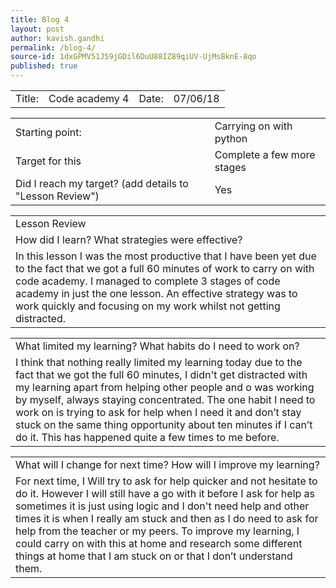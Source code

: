 ```yaml
---
title: Blog 4
layout: post
author: kavish.gandhi
permalink: /blog-4/
source-id: 1dxGPMV51J59jGDil6DuU88IZ89qiUV-UjMsBknE-8qo
published: true
---
```

<table>
  <tr>
    <td>Title: </td>
    <td>Code academy 4</td>
    <td>Date: </td>
    <td>07/06/18</td>
  </tr>
</table>


<table>
  <tr>
    <td>Starting point:</td>
    <td>Carrying on with python </td>
  </tr>
  <tr>
    <td>Target for this </td>
    <td>Complete a few more stages</td>
  </tr>
  <tr>
    <td>Did I reach my target? 
(add details to "Lesson Review")</td>
    <td>Yes</td>
  </tr>
</table>


<table>
  <tr>
    <td>Lesson Review</td>
  </tr>
  <tr>
    <td>How did I learn? What strategies were effective? </td>
  </tr>
  <tr>
    <td>In this lesson I was the most productive that I have been yet due to the fact that we got a full 60 minutes of work to carry on with code academy. I managed to complete 3 stages of code academy in just the one lesson. An effective strategy was to work quickly and focusing on my work whilst not getting distracted.</td>
  </tr>
</table>


<table>
  <tr>
    <td>What limited my learning? What habits do I need to work on?</td>
  </tr>
  <tr>
    <td>I think that nothing really limited my learning today due to the fact that we got the full 60 minutes, I didn't get distracted with my learning apart from helping other people and o was working by myself, always staying concentrated. The one habit I need to work on is trying to ask for help when I need it and don’t stay stuck on the same thing opportunity about ten minutes if I can’t do it. This has happened quite a few times to me before.</td>
  </tr>
</table>


<table>
  <tr>
    <td>What will I change for next time? How will I improve my learning?</td>
  </tr>
  <tr>
    <td>For next time, I Will try to ask for help quicker and not hesitate to do it. However I will still have a go with it before I ask for help as sometimes it is just using logic and I don't need help and other times it is when I really am stuck and then as I do need to ask for help from the teacher or my peers. To improve my learning, I could carry on with this at home and research some different things at home that I am stuck on or that I don’t understand them.
</td>
  </tr>
</table>


